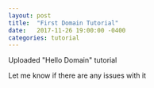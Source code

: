 ```yaml
---
layout: post
title:  "First Domain Tutorial"
date:   2017-11-26 19:00:00 -0400
categories: tutorial
---
```

Uploaded "Hello Domain" tutorial

Let me know if there are any issues with it